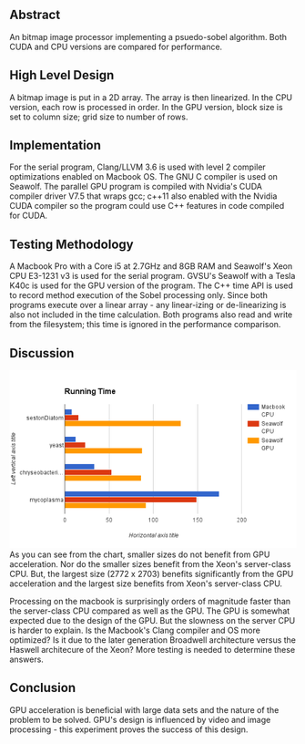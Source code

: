 ## Abstract
An bitmap image processor implementing a psuedo-sobel algorithm.  Both CUDA and CPU versions are compared for performance.

## High Level Design
A bitmap image is put in a 2D array.  The array is then linearized.  In the CPU version, each row is processed in order.  In the GPU version, block size is set to column size; grid size to number of rows.

## Implementation
For the serial program, Clang/LLVM 3.6 is used with level 2 compiler optimizations enabled on Macbook OS. The GNU C compiler is used on Seawolf.  The parallel GPU program is compiled with Nvidia's CUDA compiler driver V7.5 that wraps gcc; c++11 also enabled with the Nvidia CUDA compiler so the program could use C++ features in code compiled for CUDA.

## Testing Methodology
A Macbook Pro with a Core i5 at 2.7GHz and 8GB RAM and Seawolf's Xeon CPU E3-1231 v3 is used for the serial program. GVSU's Seawolf with a Tesla K40c is used for the GPU version of the program.
The C++ time API is used to record method execution of the Sobel processing only.  Since both programs execute over a linear array - any linear-izing or de-linearizing is also not included in the time calculation.  Both programs also read and write from the filesystem; this time is ignored in the performance comparison.

## Discussion
<img src="https://raw.githubusercontent.com/bvanderhaar/cuda-imageprocessing/master/sobel-running-time.png">
As you can see from the chart, smaller sizes do not benefit from GPU acceleration.  Nor do the smaller sizes benefit from the Xeon's server-class CPU.  But, the largest size (2772 x 2703) benefits significantly from the GPU acceleration and the largest size benefits from Xeon's server-class CPU.

Processing on the macbook is surprisingly orders of magnitude faster than the server-class CPU compared as well as the GPU.  The GPU is somewhat expected due to the design of the GPU.  But the slowness on the server CPU is harder to explain.  Is the Macbook's Clang compiler and OS more optimized?  Is it due to the later generation Broadwell architecture versus the Haswell architecure of the Xeon?  More testing is needed to determine these answers.

## Conclusion
GPU acceleration is beneficial with large data sets and the nature of the problem to be solved.  GPU's design is influenced by video and image processing - this experiment proves the success of this design.
